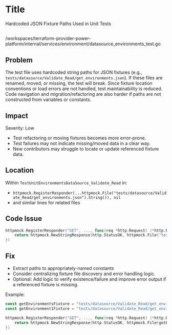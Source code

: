 # Title

Hardcoded JSON Fixture Paths Used in Unit Tests

##

/workspaces/terraform-provider-power-platform/internal/services/environment/datasource_environments_test.go

## Problem

The test file uses hardcoded string paths for JSON fixtures (e.g., `tests/datasource/Validate_Read/get_environments.json`). If these files are renamed, moved, or missing, the test will break. Since fixture location conventions or load errors are not handled, test maintainability is reduced. Code navigation and migration/refactoring are also harder if paths are not constructed from variables or constants.

## Impact

Severity: Low

- Test refactoring or moving fixtures becomes more error-prone.
- Test failures may not indicate missing/moved data in a clear way.
- New contributors may struggle to locate or update referenced fixture data.

## Location

Within `TestUnitEnvironmentsDataSource_Validate_Read` in:
- `httpmock.RegisterResponder(...httpmock.File("tests/datasource/Validate_Read/get_environments.json").String()), nil`
- and similar lines for related files

## Code Issue

```go
httpmock.RegisterResponder("GET", ..., func(req *http.Request) (*http.Response, error) {
    return httpmock.NewStringResponse(http.StatusOK, httpmock.File("tests/datasource/Validate_Read/get_environments.json").String()), nil
})
```

## Fix
- Extract paths to appropriately-named constants
- Consider centralizing fixture file discovery and error handling logic.
- Optional: Add logic to verify existence/failure and improve error output if a referenced fixture is missing.

Example:

```go
const getEnvironmentsFixture = "tests/datasource/Validate_Read/get_environments.json"
const getEnvironment1Fixture = "tests/datasource/Validate_Read/get_environment_00000000-0000-0000-0000-000000000001.json"

httpmock.RegisterResponder("GET", ..., func(req *http.Request) (*http.Response, error) {
    return httpmock.NewStringResponse(http.StatusOK, httpmock.File(getEnvironmentsFixture).String()), nil
})
```
